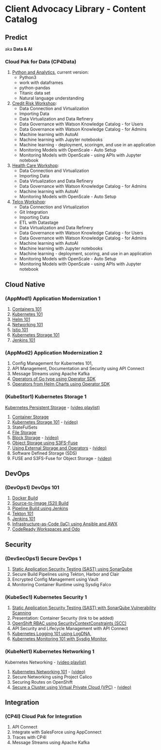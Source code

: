 # Client Advocacy Library - Content Catalog

## Predict
aka **Data & AI**

### Cloud Pak for Data (CP4Data)

1. [Python and Analytics](https://ibm.github.io/python-and-analytics/), current version: 
    * Python3
    * work with dataframes
    * python-pandas
    * Titanic data set
    * Natural language understanding
2. [Credit Risk Workshop](https://ibm.github.io/credit-risk-workshop-cpd/):
    * Data Connection and Virtualization
    * Importing Data
    * Data Virtualization and Data Refinery
    * Data Governance with Watson Knowledge Catalog - for Users
    * Data Governance with Watson Knowledge Catalog - for Admins
    * Machine learning with AutoAI
    * Machine learning with Jupyter notebooks
    * Machine learning - deployment, scoringm, and use in an application
    * Monitoring Models with OpenScale - Auto Setup
    * Monitoring Models with OpenScale - using APIs with Jupyter notebook
3. [Health Care Workshop](https://ibm.github.io/cpd-workshop-health-care/):
    * Data Connection and Virtualization
    * Importing Data
    * Data Virtualization and Data Refinery
    * Data Governance with Watson Knowledge Catalog - for Admins
    * Machine learning with AutoAI
    * Monitoring Models with OpenScale - Auto Setup
4. [Telco Workshop](https://ibm.github.io/cloudpakfordata-telco-churn-workshop/):
    * Data Connection and Virtualization
    * Git Integration
    * Importing Data
    * ETL with Datastage
    * Data Virtualization and Data Refinery
    * Data Governance with Watson Knowledge Catalog - for Users
    * Data Governance with Watson Knowledge Catalog - for Admins
    * Machine learning with AutoAI
    * Machine learning with Jupyter notebooks
    * Machine learning - deployment, scoring, and use in an application
    * Monitoring Models with OpenScale - Auto Setup
    * Monitoring Models with OpenScale - using APIs with Jupyter notebook

## Cloud Native

### (AppMod1) Application Modernization 1

1. [Containers 101](https://ibm.github.io/docker101/)
1. [Kubernetes 101](https://ibm.github.io/kube101/)
1. [Helm 101](https://ibm.github.io/helm101/)
1. [Networking 101](https://ibm.github.io/kubernetes-networking/services/)
1. [Istio 101](https://ibm.github.io/istio101/)
1. [Kubernetes Storage 101](https://ibm.github.io/kubernetes-storage/Lab1/)
1. [Jenkins 101](https://ibm.github.io/jenkins101/)

### (AppMod2) Application Modernization 2

1. Config Management for Kubernetes 101,
1. API Management, Documentation and Security using API Connect
1. Message Streams using Apache Kafka
1. [Operators of Go type using Operator SDK](https://ibm.github.io/kubernetes-operators/lab2/)
1. [Operators from Helm Charts using Operator SDK](https://ibm.github.io/kubernetes-operators/lab3/)

### (KubeStor1) Kubernetes Storage 1

[Kubernetes Persistent Storage](https://ibm.github.io/kubernetes-storage) - [(video playlist)](https://www.youtube.com/watch?v=GxT8g3-V3lk&list=PLzpeuWUENMK3ZnmjtvXgQOo1ksiG8I-aI)

1. [Container Storage](https://ibm.github.io/docker101/lab-3/)
1. [Kubernetes Storage 101](https://ibm.github.io/kubernetes-storage/Lab1/) - [(video)](https://www.youtube.com/watch?v=GxT8g3-V3lk)
1. StateFulSets
1. [File Storage](https://ibm.github.io/kubernetes-storage/Lab2/)
1. [Block Storage](https://ibm.github.io/kubernetes-storage/Lab3/) - [(video)](https://www.youtube.com/watch?v=rUR0R1G5eq0)
1. [Object Storage using S3FS-Fuse](https://ibm.github.io/kubernetes-storage/Lab5/)
1. [Using External Storage and Operators](https://ibm.github.io/kubernetes-storage/Lab7/) - [(video)](https://www.youtube.com/watch?v=JSYZgzsScL4)
1. Software Defined Storage (SDS)
1. FUSE and S3FS-Fuse for Object Storage - [(video)](https://www.youtube.com/watch?v=0xS1lBgHDX8)

## DevOps

### (DevOps1) DevOps 101

1. [Docker Build](https://remkohdev.github.io/openshift-builds/docker-build/)
1. [Source-to-Image (S2I) Build](https://ibm.github.io/s2i-open-liberty-workshop/)
1. [Pipeline Build using Jenkins](https://remkohdev.github.io/openshift-builds/pipeline-build/lab-01/)
1. [Tekton 101](https://ibm.github.io/tekton-tutorial-openshift/)
1. [Jenkins 101](https://ibm.github.io/jenkins101/)
1. [Infrastructure-as-Code (IaC) using Ansible and AWX](https://github.com/IBM/Everything-As-Code-Workshop/tree/master/docs/IaC-and-config-management)
1. [CodeReady Workspaces and Odo](https://github.com/IBM/codeready-workspaces-workshop)

## Security

### (DevSecOps1) Secure DevOps 1

1. [Static Application Security Testing (SAST) using SonarQube](https://ibm.github.io/sonarqube/)
1. Secure Build Pipelines using Tekton, Harbor and Clair
1. Encrypted Config Management using Vault
1. Monitoring Container Runtime using Sysdig Falco

### (KubeSec1) Kubernetes Security 1

1. [Static Application Security Testing (SAST) with SonarQube Vulnerability Scanning](https://ibm.github.io/sonarqube/)
1. Presentation: Container Security (link to be added)
1. [OpenShift RBAC using SecurityContextConstraints (SCC)](https://ibm.github.io/openshift-rbac-scc/)
1. API Security and Lifecycle Management with API Connect
1. [Kubernetes Logging 101 using LogDNA](https://ibm.github.io/kubernetes-logging-and-monitoring/logdna/lab-0/),
1. [Kubernetes Monitoring 101 with Sysdig Monitor](https://ibm.github.io/kubernetes-logging-and-monitoring/sysdig/lab-0/),

### (KubeNet1) Kubernetes Networking 1

Kubernetes Networking - [(video playlist)](https://www.youtube.com/watch?v=yRVWFMLZnL0&list=PLzpeuWUENMK0gALi-vr-lrDRymbZ7KTPf)

1. [Kubernetes Networking 101](https://ibm.github.io/kubernetes-networking/services/) - [(video)](https://www.youtube.com/watch?v=yRVWFMLZnL0)
1. Secure Networking using Project Calico
1. Securing Routes on OpenShift
1. [Secure a Cluster using Virtual Private Cloud (VPC)](https://ibm.github.io/kubernetes-networking/vpcgen2/) - [(video)](https://www.youtube.com/watch?v=oqSCAyy6DrU)

## Integration

### (CP4I) Cloud Pak for Integration 

1. API Connect
2. Integrate with SalesForce using AppConnect
3. Traces with CP4I
4. Message Streams using Apache Kafka
